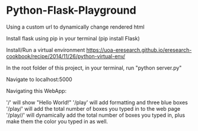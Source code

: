 # Python-Flask-Playground
Using a custom url to dynamically change rendered html

Install flask using pip in your terminal (pip install Flask)

Install/Run a virtual environment https://uoa-eresearch.github.io/eresearch-cookbook/recipe/2014/11/26/python-virtual-env/

In the root folder of this project, in your terminal, run "python server.py"

Navigate to localhost:5000

Navigating this WebApp:

'/' will show "Hello World!"
'/play' will add formatting and three blue boxes
'/play/<num>' will add the total number of boxes you typed in to the web page
'/play/<num>/<color>' will dynamically add the total number of boxes you typed in, plus make them the color you typed in as well.
